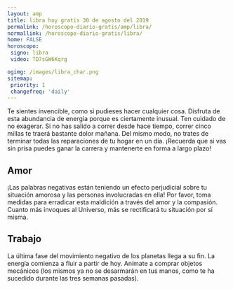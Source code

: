 ```yaml
---
layout: amp
title: libra hoy gratis 30 de agosto del 2019 
permalink: /horoscopo-diario-gratis/amp/libra/
normallink: /horoscopo-diario-gratis/libra/
home: FALSE
horoscopo:
 signo: libra
 video: TD7sGW6Kqrg

ogimg: /images/libra_char.png
sitemap:
 priority: 1
 changefreq: 'daily'
---
```



Te sientes invencible, como si pudieses hacer cualquier cosa. Disfruta de esta abundancia de energía porque es ciertamente inusual. Ten cuidado de no exagerar. Si no has salido a correr desde hace tiempo, correr cinco millas te traerá bastante dolor mañana. Del mismo modo, no trates de terminar todas las reparaciones de tu hogar en un día. ¡Recuerda que si vas sin prisa puedes ganar la carrera y mantenerte en forma a largo plazo!

## Amor

¡Las palabras negativas están teniendo un efecto perjudicial sobre tu situación amorosa y las personas involucradas en ella! Por favor, toma medidas para erradicar esta maldición a través del amor y la compasión. Cuanto más invoques al Universo, más se rectificará tu situación por sí misma.

## Trabajo

La última fase del movimiento negativo de los planetas llega a su fin. La energía comienza a fluir a partir de hoy. Anímate a comprar objetos mecánicos (los mismos ya no se desarmarán en tus manos, como te ha sucedido durante las tres semanas pasadas).